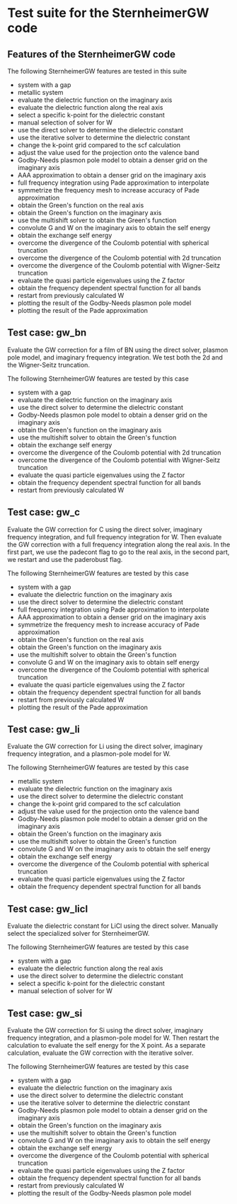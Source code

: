 <!--
 
  This file is part of the SternheimerGW code.
  
  Copyright (C) 2010 - 2018 
  Henry Lambert, Martin Schlipf, and Feliciano Giustino
 
  SternheimerGW is free software: you can redistribute it and/or modify
  it under the terms of the GNU General Public License as published by
  the Free Software Foundation, either version 3 of the License, or
  (at your option) any later version.
 
  SternheimerGW is distributed in the hope that it will be useful,
  but WITHOUT ANY WARRANTY; without even the implied warranty of
  MERCHANTABILITY or FITNESS FOR A PARTICULAR PURPOSE. See the
  GNU General Public License for more details.
 
  You should have received a copy of the GNU General Public License
  along with SternheimerGW. If not, see
  http://www.gnu.org/licenses/gpl.html .
 
-->

Test suite for the SternheimerGW code
===========================

Features of the SternheimerGW code
------------------------

The following SternheimerGW features are tested in this suite

* system with a gap
* metallic system
* evaluate the dielectric function on the imaginary axis
* evaluate the dielectric function along the real axis
* select a specific k-point for the dielectric constant
* manual selection of solver for W
* use the direct solver to determine the dielectric constant
* use the iterative solver to determine the dielectric constant
* change the k-point grid compared to the scf calculation
* adjust the value used for the projection onto the valence band
* Godby-Needs plasmon pole model to obtain a denser grid on the imaginary axis
* AAA approximation to obtain a denser grid on the imaginary axis
* full frequency integration using Pade approximation to interpolate
* symmetrize the frequency mesh to increase accuracy of Pade approximation
* obtain the Green's function on the real axis
* obtain the Green's function on the imaginary axis
* use the multishift solver to obtain the Green's function
* convolute G and W on the imaginary axis to obtain the self energy
* obtain the exchange self energy
* overcome the divergence of the Coulomb potential with spherical truncation
* overcome the divergence of the Coulomb potential with 2d truncation
* overcome the divergence of the Coulomb potential with Wigner-Seitz truncation
* evaluate the quasi particle eigenvalues using the Z factor
* obtain the frequency dependent spectral function for all bands
* restart from previously calculated W
* plotting the result of the Godby-Needs plasmon pole model
* plotting the result of the Pade approximation

Test case: gw\_bn
------------------

Evaluate the GW correction for a film of BN using the direct solver, plasmon
pole model, and imaginary frequency integration. We test both the 2d and the
Wigner-Seitz truncation.

The following SternheimerGW features are tested by this case

* system with a gap
* evaluate the dielectric function on the imaginary axis
* use the direct solver to determine the dielectric constant
* Godby-Needs plasmon pole model to obtain a denser grid on the imaginary axis
* obtain the Green's function on the imaginary axis
* use the multishift solver to obtain the Green's function
* obtain the exchange self energy
* overcome the divergence of the Coulomb potential with 2d truncation
* overcome the divergence of the Coulomb potential with Wigner-Seitz truncation
* evaluate the quasi particle eigenvalues using the Z factor
* obtain the frequency dependent spectral function for all bands
* restart from previously calculated W

Test case: gw\_c
-----------------

Evaluate the GW correction for C using the direct solver, imaginary frequency
integration, and full frequency integration for W.
Then evaluate the GW correction with a full frequency integration along the
real axis. In the first part, we use the padecont flag to go to the real axis,
in the second part, we restart and use the paderobust flag.

The following SternheimerGW features are tested by this case

* system with a gap
* evaluate the dielectric function on the imaginary axis
* use the direct solver to determine the dielectric constant
* full frequency integration using Pade approximation to interpolate
* AAA approximation to obtain a denser grid on the imaginary axis
* symmetrize the frequency mesh to increase accuracy of Pade approximation
* obtain the Green's function on the real axis
* obtain the Green's function on the imaginary axis
* use the multishift solver to obtain the Green's function
* convolute G and W on the imaginary axis to obtain self energy
* overcome the divergence of the Coulomb potential with spherical truncation
* evaluate the quasi particle eigenvalues using the Z factor
* obtain the frequency dependent spectral function for all bands
* restart from previously calculated W
* plotting the result of the Pade approximation

Test case: gw\_li
------------------

Evaluate the GW correction for Li using the direct solver, imaginary frequency
integration, and a plasmon-pole model for W.

The following SternheimerGW features are tested by this case

* metallic system
* evaluate the dielectric function on the imaginary axis
* use the direct solver to determine the dielectric constant
* change the k-point grid compared to the scf calculation
* adjust the value used for the projection onto the valence band
* Godby-Needs plasmon pole model to obtain a denser grid on the imaginary axis
* obtain the Green's function on the imaginary axis
* use the multishift solver to obtain the Green's function
* convolute G and W on the imaginary axis to obtain the self energy
* obtain the exchange self energy
* overcome the divergence of the Coulomb potential with spherical truncation
* evaluate the quasi particle eigenvalues using the Z factor
* obtain the frequency dependent spectral function for all bands

Test case: gw\_licl
--------------------

Evaluate the dielectric constant for LiCl using the direct solver. Manually
select the specialized solver for SternheimerGW.

The following SternheimerGW features are tested by this case

* system with a gap
* evaluate the dielectric function along the real axis
* use the direct solver to determine the dielectric constant
* select a specific k-point for the dielectric constant
* manual selection of solver for W

Test case: gw\_si
------------------

Evaluate the GW correction for Si using the direct solver, imaginary frequency
integration, and a plasmon-pole model for W. Then restart the calculation to
evaluate the self energy for the X point.
As a separate calculation, evaluate the GW correction with the iterative solver.

The following SternheimerGW features are tested by this case

* system with a gap
* evaluate the dielectric function on the imaginary axis
* use the direct solver to determine the dielectric constant
* use the iterative solver to determine the dielectric constant
* Godby-Needs plasmon pole model to obtain a denser grid on the imaginary axis
* obtain the Green's function on the imaginary axis
* use the multishift solver to obtain the Green's function
* convolute G and W on the imaginary axis to obtain the self energy
* obtain the exchange self energy
* overcome the divergence of the Coulomb potential with spherical truncation
* evaluate the quasi particle eigenvalues using the Z factor
* obtain the frequency dependent spectral function for all bands
* restart from previously calculated W
* plotting the result of the Godby-Needs plasmon pole model

